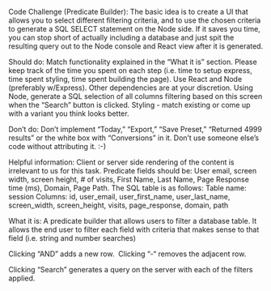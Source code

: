 Code Challenge (Predicate Builder):
The basic idea is to create a UI that allows you to select different filtering criteria, and to use the chosen criteria to generate a SQL SELECT statement on the Node side. If it saves you time, you can stop short of actually including a database and just spit the resulting query out to the Node console and React view after it is generated.

Should do:
Match functionality explained in the “What it is” section.
Please keep track of the time you spent on each step (i.e. time to setup express, time spent styling, time spent building the page).
Use React and Node (preferably w/Express). Other dependencies are at your discretion.
Using Node, generate a SQL selection of all columns filtering based on this screen when the “Search” button is clicked.
Styling - match existing or come up with a variant you think looks better.

Don’t do:
Don’t implement “Today,” “Export,” “Save Preset,” “Returned 4999 results” or the white box with “Conversions” in it.
Don’t use someone else’s code without attributing it. :-)

Helpful information:
Client or server side rendering of the content is irrelevant to us for this task.
Predicate fields should be: User email, screen width, screen height, # of visits, First Name, Last Name, Page Response time (ms), Domain, Page Path.
The SQL table is as follows:
Table name: session
Columns: id, user_email, user_first_name, user_last_name, screen_width, screen_height, visits, page_response, domain, path

What it is:
A predicate builder that allows users to filter a database table.
It allows the end user to filter each field with criteria that makes sense to that field (i.e. string and number searches)

Clicking “AND” adds a new row.  Clicking “-“ removes the adjacent row.

Clicking “Search” generates a query on the server with each of the filters applied.
